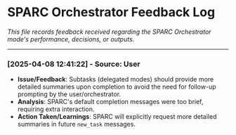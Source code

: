 # SPARC Orchestrator Feedback Log

*This file records feedback received regarding the SPARC Orchestrator mode's performance, decisions, or outputs.*

---

<!-- Append feedback entries below -->
<!-- Format:
### [YYYY-MM-DD HH:MM:SS] - Source: [User/Mode/System]
- **Issue/Feedback**: [Description of the feedback]
- **Analysis**: [Brief analysis of the feedback]
- **Action Taken/Learnings**: [How the feedback was addressed or what was learned]
-->
### [2025-04-08 12:41:22] - Source: User
- **Issue/Feedback**: Subtasks (delegated modes) should provide more detailed summaries upon completion to avoid the need for follow-up prompting by the user/orchestrator.
- **Analysis**: SPARC's default completion messages were too brief, requiring extra interaction.
- **Action Taken/Learnings**: SPARC will explicitly request more detailed summaries in future `new_task` messages.
